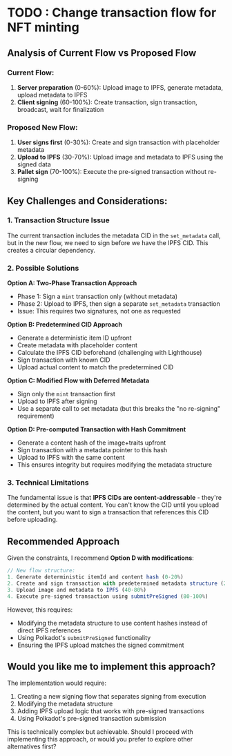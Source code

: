 # TODO : Change transaction flow for NFT minting

## Analysis of Current Flow vs Proposed Flow

### Current Flow:
1. **Server preparation** (0-60%): Upload image to IPFS, generate metadata, upload metadata to IPFS
2. **Client signing** (60-100%): Create transaction, sign transaction, broadcast, wait for finalization

### Proposed New Flow:
1. **User signs first** (0-30%): Create and sign transaction with placeholder metadata
2. **Upload to IPFS** (30-70%): Upload image and metadata to IPFS using the signed data
3. **Pallet sign** (70-100%): Execute the pre-signed transaction without re-signing

## Key Challenges and Considerations:

### 1. **Transaction Structure Issue**
The current transaction includes the metadata CID in the `set_metadata` call, but in the new flow, we need to sign before we have the IPFS CID. This creates a circular dependency.

### 2. **Possible Solutions**

**Option A: Two-Phase Transaction Approach**
- Phase 1: Sign a `mint` transaction only (without metadata)
- Phase 2: Upload to IPFS, then sign a separate `set_metadata` transaction
- Issue: This requires two signatures, not one as requested

**Option B: Predetermined CID Approach**
- Generate a deterministic item ID upfront
- Create metadata with placeholder content
- Calculate the IPFS CID beforehand (challenging with Lighthouse)
- Sign transaction with known CID
- Upload actual content to match the predetermined CID

**Option C: Modified Flow with Deferred Metadata**
- Sign only the `mint` transaction first
- Upload to IPFS after signing
- Use a separate call to set metadata (but this breaks the "no re-signing" requirement)

**Option D: Pre-computed Transaction with Hash Commitment**
- Generate a content hash of the image+traits upfront
- Sign transaction with a metadata pointer to this hash
- Upload to IPFS with the same content
- This ensures integrity but requires modifying the metadata structure

### 3. **Technical Limitations**

The fundamental issue is that **IPFS CIDs are content-addressable** - they're determined by the actual content. You can't know the CID until you upload the content, but you want to sign a transaction that references this CID before uploading.

## Recommended Approach

Given the constraints, I recommend **Option D with modifications**:

```typescript
// New flow structure:
1. Generate deterministic itemId and content hash (0-20%)
2. Create and sign transaction with predetermined metadata structure (20-40%) 
3. Upload image and metadata to IPFS (40-80%)
4. Execute pre-signed transaction using submitPreSigned (80-100%)
```

However, this requires:
- Modifying the metadata structure to use content hashes instead of direct IPFS references
- Using Polkadot's `submitPreSigned` functionality
- Ensuring the IPFS upload matches the signed commitment

## Would you like me to implement this approach?

The implementation would require:
1. Creating a new signing flow that separates signing from execution
2. Modifying the metadata structure 
3. Adding IPFS upload logic that works with pre-signed transactions
4. Using Polkadot's pre-signed transaction submission

This is technically complex but achievable. Should I proceed with implementing this approach, or would you prefer to explore other alternatives first?